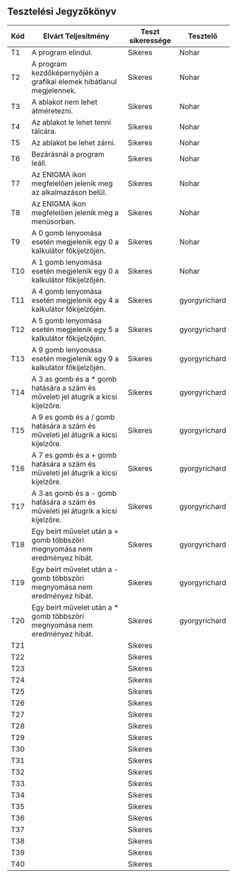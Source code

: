## Tesztelési Jegyzőkönyv

 Kód | Elvárt Teljesítmény | Teszt sikeressége | Tesztelő |
| --- | ----------- | ----------- | ----------- |
| T1 | A program elindul. | Sikeres |  Nohar |
| T2 | A program kezdőképernyőjén a grafikai elemek hibátlanul megjelennek. | Sikeres |  Nohar |
| T3 | A ablakot nem lehet átméretezni. | Sikeres |  Nohar |
| T4 | Az ablakot le lehet tenni tálcára. | Sikeres |  Nohar |
| T5 | Az ablakot be lehet zárni. | Sikeres |  Nohar |
| T6 | Bezárásnál a program leáll. | Sikeres |  Nohar |
| T7 | Az ENIGMA ikon megfelelően jelenik meg  az alkalmazáson belül. | Sikeres | Nohar |
| T8 | Az ENIGMA ikon megfelelően jelenik meg  a menüsorban. | Sikeres | Nohar |
| T9 | A 0 gomb lenyomása esetén megjelenik egy 0 a kalkulátor főkijelzőjén. | Sikeres | Nohar |
| T10 | A 1 gomb lenyomása esetén megjelenik egy 0 a kalkulátor főkijelzőjén. | Sikeres | Nohar |
| T11 | A 4 gomb lenyomása esetén megjelenik egy 4 a kalkulátor főkijelzőjén. | Sikeres | gyorgyrichard |
| T12 | A 5 gomb lenyomása esetén megjelenik egy 5 a kalkulátor főkijelzőjén. | Sikeres | gyorgyrichard |
| T13 | A 9 gomb lenyomása esetén megjelenik egy 9 a kalkulátor főkijelzőjén. | Sikeres | gyorgyrichard |
| T14 | A 3 as gomb és a * gomb hatására a szám és műveleti jel átugrik a kicsi kijelzőre. | Sikeres | gyorgyrichard |
| T15 | A 9 es gomb és a / gomb hatására a szám és műveleti jel átugrik a kicsi kijelzőre. | Sikeres | gyorgyrichard |
| T16 | A 7 es gomb és a + gomb hatására a szám és műveleti jel átugrik a kicsi kijelzőre. | Sikeres | gyorgyrichard |
| T17 | A 3 as gomb és a - gomb hatására a szám és műveleti jel átugrik a kicsi kijelzőre.| Sikeres | gyorgyrichard |
| T18 | Egy beírt művelet után a + gomb többszöri megnyomása nem eredményez hibát. | Sikeres | gyorgyrichard |
| T19 | Egy beírt művelet után a - gomb többszöri megnyomása nem eredményez hibát. | Sikeres | gyorgyrichard |
| T20 | Egy beírt művelet után a * gomb többszöri megnyomása nem eredményez hibát. | Sikeres | gyorgyrichard |
| T21 |  | Sikeres |  |
| T22 |  | Sikeres |  |
| T23 |  | Sikeres |  |
| T24 |  | Sikeres |  |
| T25 |  | Sikeres |  |
| T26 |  | Sikeres |  |
| T27 |  | Sikeres |  |
| T28 |  | Sikeres |  |
| T29 |  | Sikeres |  |
| T30 |  | Sikeres |  |
| T31 |  | Sikeres |  |
| T32 |  | Sikeres |  |
| T33 |  | Sikeres |  |
| T34 |  | Sikeres |  |
| T35 |  | Sikeres |  |
| T36 |  | Sikeres |  |
| T37 |  | Sikeres |  |
| T38 |  | Sikeres |  |
| T39 |  | Sikeres |  |
| T40 |  | Sikeres |  |
